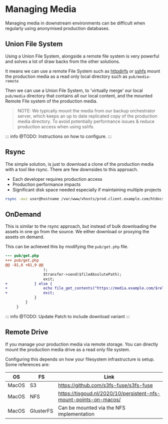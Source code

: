 # Managing Media

Managing media in downstream environments can be difficult when regularly using anonymised production databases.

## Union File System

Using a Union File System, alongside a remote file system is very powerful and solves a lot of draw backs from the other solutions.

It means we can use a remote File System such as [httpdirfs](https://github.com/fangfufu/httpdirfs) or [sshfs](https://github.com/libfuse/sshfs) mount the production media as a read only local directory such as `pub/media-remote`

Then we can use a Union File System, to 'virtually merge' our local `pub/media` directory that contains all our local content, and the mounted Remote File system of the production media.

> NOTE: We typically mount the media from our backup orchestrator server, which keeps an up to date replicated copy of the production media directory. To avoid potentially performance issues & reduce production access when using sshfs.

::: info
@TODO: Instructions on how to configure.
:::

## Rsync

The simple solution, is just to download a clone of the production media with a tool like rsync. There are few downsides to this approach.

- Each developer requires production access
- Production performance impacts 
- Significant disk space needed especially if maintaining multiple projects

```sh
rsync -avz user@hostname /var/www/vhosts/prod.client.example.com/htdocs/pub/media/ pub/media/
```

## OnDemand

This is similar to the rsync approach, but instead of bulk downloading the assets in one go from the source. We either download or proxying the assets on demand. 

This can be achieved this by modifying the `pub/get.php` file. 
```diff
--- pub/get.php
+++ pub/get.php
@@ -81,6 +81,9 @@
                 );
                 $transfer->send($fileAbsolutePath);
                 exit;
+            } else {
+                echo file_get_contents("https://media.example.com/$relativePath");
+                exit;
             }
         }
     }
```

::: info
@TODO: Update Patch to include download variant
:::

## Remote Drive
If you manage your production media via remote storage. You can directly mount the production media drive as a read only file system.

Configuring this depends on how your filesystem infrastructure is setup. Some references are:

OS | FS | Link
--- | --- | ---
MacOS | S3 | https://github.com/s3fs-fuse/s3fs-fuse
MacOS | NFS | https://tisgoud.nl/2020/10/persistent-nfs-mount-points-on-macos/
MacOS | GlusterFS | Can be mounted via the NFS implementation